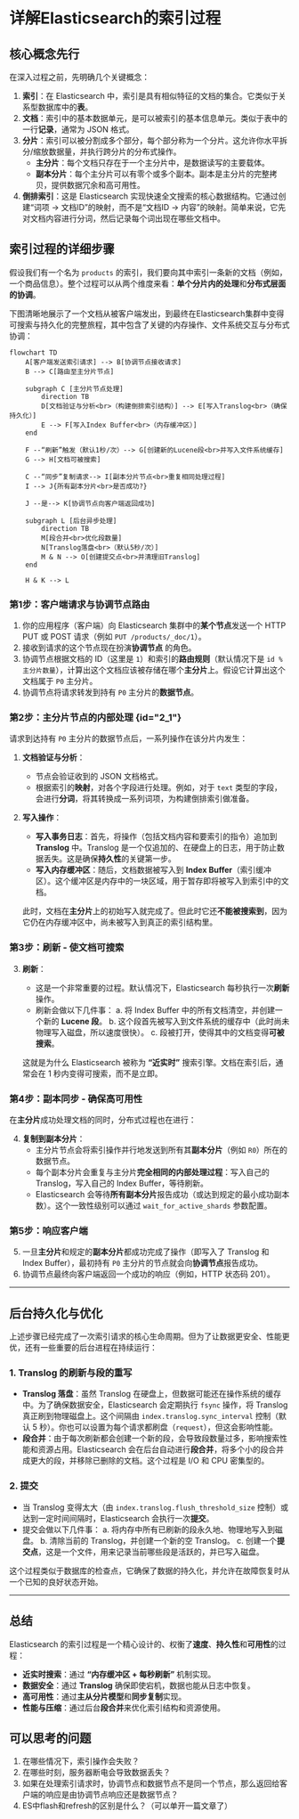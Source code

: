 # 详解Elasticsearch的索引过程

## 核心概念先行

在深入过程之前，先明确几个关键概念：

1.  **索引**：在 Elasticsearch 中，索引是具有相似特征的文档的集合。它类似于关系型数据库中的**表**。
2.  **文档**：索引中的基本数据单元，是可以被索引的基本信息单元。类似于表中的一行**记录**，通常为 JSON 格式。
3.  **分片**：索引可以被分割成多个部分，每个部分称为一个分片。这允许你水平拆分/缩放数据量，并执行跨分片的分布式操作。
    *   **主分片**：每个文档只存在于一个主分片中，是数据读写的主要载体。
    *   **副本分片**：每个主分片可以有零个或多个副本。副本是主分片的完整拷贝，提供数据冗余和高可用性。
4.  **倒排索引**：这是 Elasticsearch 实现快速全文搜索的核心数据结构。它通过创建“词项 -> 文档ID”的映射，而不是“文档ID -> 内容”的映射。简单来说，它先对文档内容进行分词，然后记录每个词出现在哪些文档中。

## 索引过程的详细步骤

假设我们有一个名为 `products` 的索引，我们要向其中索引一条新的文档（例如，一个商品信息）。整个过程可以从两个维度来看：**单个分片内的处理**和**分布式层面的协调**。

下图清晰地展示了一个文档从被客户端发出，到最终在Elasticsearch集群中变得可搜索与持久化的完整旅程，其中包含了关键的内存操作、文件系统交互与分布式协调：

```mermaid
flowchart TD
    A[客户端发送索引请求] --> B[协调节点接收请求]
    B --> C[路由至主分片节点]
    
    subgraph C [主分片节点处理]
        direction TB
        D[文档验证与分析<br>（构建倒排索引结构）] --> E[写入Translog<br>（确保持久化）]
        E --> F[写入Index Buffer<br>（内存缓冲区）]
    end

    F --“刷新”触发（默认1秒/次）--> G[创建新的Lucene段<br>并写入文件系统缓存]
    G --> H[文档可被搜索]
    
    C --“同步”复制请求--> I[副本分片节点<br>重复相同处理过程]
    I --> J{所有副本分片<br>是否成功?}

    J --是--> K[协调节点向客户端返回成功]
    
    subgraph L [后台异步处理]
        direction TB
        M[段合并<br>优化段数量] 
        N[Translog落盘<br>（默认5秒/次）]
        M & N --> O[创建提交点<br>并清理旧Translog]
    end

    H & K --> L
```

### 第1步：客户端请求与协调节点路由

1.  你的应用程序（客户端）向 Elasticsearch 集群中的**某个节点**发送一个 HTTP PUT 或 POST 请求（例如 `PUT /products/_doc/1`）。
2.  接收到请求的这个节点现在扮演**协调节点** 的角色。
3.  协调节点根据文档的 ID（这里是 `1`）和索引的**路由规则**（默认情况下是 `id % 主分片数量`），计算出这个文档应该被存储在哪个**主分片**上。假设它计算出这个文档属于 `P0` 主分片。
4.  协调节点将请求转发到持有 `P0` 主分片的**数据节点**。

### 第2步：主分片节点的内部处理 {id="2_1"}

请求到达持有 `P0` 主分片的数据节点后，一系列操作在该分片内发生：

1.  **文档验证与分析**：
    *   节点会验证收到的 JSON 文档格式。
    *   根据索引的**映射**，对各个字段进行处理。例如，对于 `text` 类型的字段，会进行**分词**，将其转换成一系列词项，为构建倒排索引做准备。

2.  **写入操作**：
    *   **写入事务日志**：首先，将操作（包括文档内容和要索引的指令）追加到 **Translog** 中。Translog 是一个仅追加的、在硬盘上的日志，用于防止数据丢失。这是确保**持久性**的关键第一步。
    *   **写入内存缓冲区**：随后，文档数据被写入到 **Index Buffer**（索引缓冲区）。这个缓冲区是内存中的一块区域，用于暂存即将被写入到索引中的文档。

    此时，文档在**主分片**上的初始写入就完成了。但此时它还**不能被搜索到**，因为它仍在内存缓冲区中，尚未被写入到真正的索引结构里。

### 第3步：刷新 - 使文档可搜索

3.  **刷新**：
    *   这是一个非常重要的过程。默认情况下，Elasticsearch 每秒执行一次**刷新**操作。
    *   刷新会做以下几件事：
        a. 将 Index Buffer 中的所有文档清空，并创建一个新的 **Lucene 段**。
        b. 这个段首先被写入到文件系统的缓存中（此时尚未物理写入磁盘，所以速度很快）。
        c. 段被打开，使得其中的文档变得**可被搜索**。

    这就是为什么 Elasticsearch 被称为 **“近实时”** 搜索引擎。文档在索引后，通常会在 1 秒内变得可搜索，而不是立即。

### 第4步：副本同步 - 确保高可用性

在**主分片**成功处理文档的同时，分布式过程也在进行：

4.  **复制到副本分片**：
    *   主分片节点会将索引操作并行地发送到所有其**副本分片**（例如 `R0`）所在的数据节点。
    *   每个副本分片会重复与主分片**完全相同的内部处理过程**：写入自己的 Translog，写入自己的 Index Buffer，等待刷新。
    *   Elasticsearch 会等待**所有副本分片**报告成功（或达到规定的最小成功副本数）。这个一致性级别可以通过 `wait_for_active_shards` 参数配置。

### 第5步：响应客户端

5.  一旦**主分片**和规定的**副本分片**都成功完成了操作（即写入了 Translog 和 Index Buffer），最初持有 `P0` 主分片的节点就会向**协调节点**报告成功。
6.  协调节点最终向客户端返回一个成功的响应（例如，HTTP 状态码 201）。

---

## 后台持久化与优化

上述步骤已经完成了一次索引请求的核心生命周期。但为了让数据更安全、性能更优，还有一些重要的后台进程在持续运行：

### 1. Translog 的刷新与段的重写

*   **Translog 落盘**：虽然 Translog 在硬盘上，但数据可能还在操作系统的缓存中。为了确保数据安全，Elasticsearch 会定期执行 `fsync` 操作，将 Translog 真正刷到物理磁盘上。这个间隔由 `index.translog.sync_interval` 控制（默认 5 秒）。你也可以设置为每个请求都刷盘（`request`），但这会影响性能。
*   **段合并**：由于每次刷新都会创建一个新的段，会导致段数量过多，影响搜索性能和资源占用。Elasticsearch 会在后台自动进行**段合并**，将多个小的段合并成更大的段，并移除已删除的文档。这个过程是 I/O 和 CPU 密集型的。

### 2. 提交

*   当 Translog 变得太大（由 `index.translog.flush_threshold_size` 控制）或达到一定时间间隔时，Elasticsearch 会执行一次**提交**。
*   提交会做以下几件事：
    a. 将内存中所有已刷新的段永久地、物理地写入到磁盘。
    b. 清除当前的 Translog，并创建一个新的空 Translog。
    c. 创建一个**提交点**，这是一个文件，用来记录当前哪些段是活跃的，并已写入磁盘。

这个过程类似于数据库的检查点，它确保了数据的持久化，并允许在故障恢复时从一个已知的良好状态开始。

---

## 总结

Elasticsearch 的索引过程是一个精心设计的、权衡了**速度**、**持久性**和**可用性**的过程：

*   **近实时搜索**：通过 **“内存缓冲区 + 每秒刷新”** 机制实现。
*   **数据安全**：通过 **Translog** 确保即使宕机，数据也能从日志中恢复。
*   **高可用性**：通过**主从分片模型**和**同步复制**实现。
*   **性能与压缩**：通过后台**段合并**来优化索引结构和资源使用。

## 可以思考的问题

1. 在哪些情况下，索引操作会失败？
2. 在哪些时刻，服务器断电会导致数据丢失？
3. 如果在处理索引请求时，协调节点和数据节点不是同一个节点，那么返回给客户端的响应是由协调节点响应还是数据节点？
4. ES中flash和refresh的区别是什么？（可以单开一篇文章了）